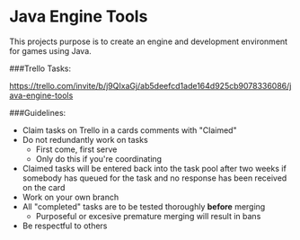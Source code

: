 # Java Engine Tools

This projects purpose is to create an engine and development environment for games using Java.

###Trello Tasks:

https://trello.com/invite/b/j9QIxaGj/ab5deefcd1ade164d925cb9078336086/java-engine-tools

###Guidelines:

- Claim tasks on Trello in a cards comments with "Claimed"
- Do not redundantly work on tasks
	* First come, first serve
	* Only do this if you're coordinating
- Claimed tasks will be entered back into the task pool after two weeks if somebody has queued for the task and no response has been received on the card
- Work on your own branch
- All "completed" tasks are to be tested thoroughly **before** merging
	* Purposeful or excesive premature merging will result in bans
- Be respectful to others